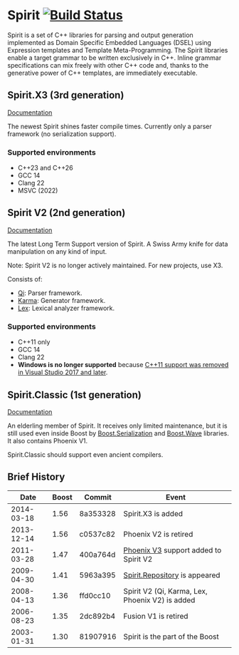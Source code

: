 # Spirit [![Build Status](https://github.com/boostorg/spirit/actions/workflows/ci.yml/badge.svg)](https://github.com/boostorg/spirit/actions/workflows/ci.yml)

Spirit is a set of C++ libraries for parsing and output generation implemented as
Domain Specific Embedded Languages (DSEL) using Expression templates and Template
Meta-Programming. The Spirit libraries enable a target grammar to be written
exclusively in C++. Inline grammar specifications can mix freely with other
C++ code and, thanks to the generative power of C++ templates, are immediately
executable.

## Spirit.X3 (3rd generation)

[Documentation](http://www.boost.org/doc/libs/develop/libs/spirit/doc/x3/html/index.html)

The newest Spirit shines faster compile times. Currently only a parser framework (no serialization support).

### Supported environments

- C++23 and C++26
- GCC 14
- Clang 22
- MSVC (2022)


## Spirit V2 (2nd generation)

[Documentation](http://www.boost.org/doc/libs/develop/libs/spirit/doc/html/index.html)

The latest Long Term Support version of Spirit. A Swiss Army knife for data
manipulation on any kind of input.

Note: Spirit V2 is no longer actively maintained. For new projects, use X3.

Consists of:

- [Qi]: Parser framework.
- [Karma]: Generator framework.
- [Lex]: Lexical analyzer framework.

[Spirit V2]: http://www.boost.org/doc/libs/develop/libs/spirit/doc/html/index.html
[Qi]: http://www.boost.org/doc/libs/develop/libs/spirit/doc/html/spirit/qi.html
[Karma]: http://www.boost.org/doc/libs/develop/libs/spirit/doc/html/spirit/karma.html
[Lex]: http://www.boost.org/doc/libs/develop/libs/spirit/doc/html/spirit/lex.html

### Supported environments

- C++11 only
- GCC 14
- Clang 22
- **Windows is no longer supported** because [C++11 support was removed in Visual Studio 2017 and later](https://learn.microsoft.com/en-us/cpp/build/reference/std-specify-language-standard-version?view=msvc-170#remarks).


## Spirit.Classic (1st generation)

[Documentation](http://www.boost.org/doc/libs/develop/libs/spirit/classic/index.html)

An elderling member of Spirit. It receives only limited maintenance, but
it is still used even inside Boost by [Boost.Serialization] and [Boost.Wave]
libraries. It also contains Phoenix V1.

Spirit.Classic should support even ancient compilers.

[Boost.Serialization]: http://boost.org/libs/serialization
[Boost.Wave]: http://boost.org/libs/wave

## Brief History

Date       | Boost | Commit   | Event
---------- | ----- | -------- | -----------------------------------------------
2014-03-18 | 1.56  | 8a353328 | Spirit.X3 is added
2013-12-14 | 1.56  | c0537c82 | Phoenix V2 is retired
2011-03-28 | 1.47  | 400a764d | [Phoenix V3] support added to Spirit V2
2009-04-30 | 1.41  | 5963a395 | [Spirit.Repository] is appeared
2008-04-13 | 1.36  | ffd0cc10 | Spirit V2 (Qi, Karma, Lex, Phoenix V2) is added
2006-08-23 | 1.35  | 2dc892b4 | Fusion V1 is retired
2003-01-31 | 1.30  | 81907916 | Spirit is the part of the Boost

[Phoenix V3]: http://boost.org/libs/phoenix
[Spirit.Repository]: http://www.boost.org/doc/libs/develop/libs/spirit/doc/html/spirit/repository.html
